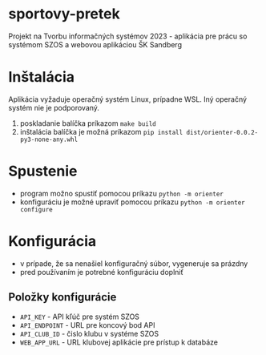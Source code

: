 # sportovy-pretek

Projekt na Tvorbu informačných systémov 2023 - aplikácia pre prácu so systémom SZOS a webovou aplikáciou ŠK Sandberg

# Inštalácia

Aplikácia vyžaduje operačný systém Linux, prípadne WSL. Iný operačný systém nie je podporovaný.

1. poskladanie balíčka príkazom `make build`
2. inštalácia balíčka je možná príkazom `pip install dist/orienter-0.0.2-py3-none-any.whl`

# Spustenie
- program možno spustiť pomocou príkazu `python -m orienter`
- konfiguráciu je možné upraviť pomocou príkazu `python -m orienter configure`

# Konfigurácia
- v prípade, že sa nenašiel konfiguračný súbor, vygeneruje sa prázdny
- pred používaním je potrebné konfiguráciu doplniť

## Položky konfigurácie
- `API_KEY` - API kľúč pre systém SZOS
- `API_ENDPOINT` - URL pre koncový bod API
- `API_CLUB_ID` - čislo klubu v systéme SZOS
- `WEB_APP_URL` - URL klubovej aplikácie pre prístup k databáze
